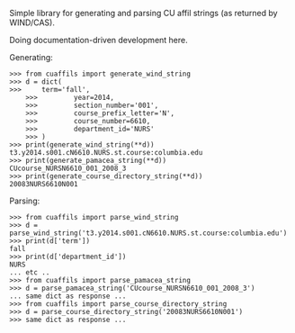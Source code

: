 Simple library for generating and parsing CU affil
strings (as returned by WIND/CAS).

Doing documentation-driven development here.

Generating:

    >>> from cuaffils import generate_wind_string
    >>> d = dict(
    >>>     term='fall',
		>>> 		year=2014,
		>>> 		section_number='001',
		>>> 		course_prefix_letter='N',
		>>> 		course_number=6610,
		>>> 		department_id='NURS'
		>>> )
    >>> print(generate_wind_string(**d))
    t3.y2014.s001.cN6610.NURS.st.course:columbia.edu
    >>> print(generate_pamacea_string(**d))
    CUcourse_NURSN6610_001_2008_3
    >>> print(generate_course_directory_string(**d))
    20083NURS6610N001

Parsing:

    >>> from cuaffils import parse_wind_string
    >>> d = parse_wind_string('t3.y2014.s001.cN6610.NURS.st.course:columbia.edu')
    >>> print(d['term'])
    fall
    >>> print(d['department_id'])
    NURS
    ... etc ..
    >>> from cuaffils import parse_pamacea_string
    >>> d = parse_pamacea_string('CUcourse_NURSN6610_001_2008_3')
    ... same dict as response ...
    >>> from cuaffils import parse_course_directory_string
    >>> d = parse_course_directory_string('20083NURS6610N001')
    >>> same dict as response ...
